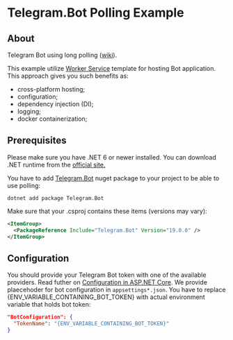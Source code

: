 # Telegram.Bot Polling Example

## About

Telegram Bot using long polling 
([wiki](https://en.wikipedia.org/wiki/Push_technology#Long_polling)).

This example utilize [Worker Service](https://docs.microsoft.com/en-us/dotnet/core/extensions/workers)
template for hosting Bot application. This approach gives you such benefits as:

- cross-platform hosting;
- configuration;
- dependency injection (DI);
- logging;
- docker containerization;


## Prerequisites

Please make sure you have .NET 6 or newer installed. You can download .NET runtime from the [official site.](https://dotnet.microsoft.com/download)

You have to add [Telegram.Bot](https://www.nuget.org/packages/Telegram.Bot/) 
nuget package to your project to be able to use polling:

```shell
dotnet add package Telegram.Bot
```

Make sure that your .csproj contains these items (versions may vary):

```xml
<ItemGroup>
  <PackageReference Include="Telegram.Bot" Version="19.0.0" />
</ItemGroup>
```

## Configuration

You should provide your Telegram Bot token with one of the available providers.
Read futher on [Configuration in ASP.NET Core](https://docs.microsoft.com/en-us/aspnet/core/fundamentals/configuration/?view=aspnetcore-6.0).
We provide plaecehoder for bot configuration in `appsettings*.json`. You have to replace {ENV_VARIABLE_CONTAINING_BOT_TOKEN} with actual
environment variable that holds bot token:

```json
"BotConfiguration": {
  "TokenName": "{ENV_VARIABLE_CONTAINING_BOT_TOKEN}"
}
```

